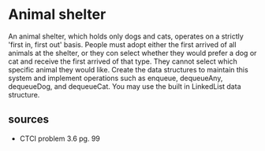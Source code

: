 # Animal shelter
An animal shelter, which holds only dogs and cats, operates on a strictly 'first in, first out' basis. People must adopt either the first arrived of all animals at the shelter, or they con select whether they would prefer a dog or cat and receive the first arrived of that type. They cannot select which specific animal they would like. Create the data structures to maintain this system and implement operations such as enqueue, dequeueAny, dequeueDog, and dequeueCat. You may use the built in LinkedList data structure.

## sources
  - CTCI problem 3.6 pg. 99
